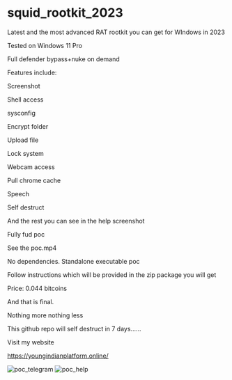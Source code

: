 # squid_rootkit_2023
Latest and the most advanced RAT rootkit you can get for WIndows in 2023

Tested on Windows 11 Pro

Full defender bypass+nuke on demand

Features include:

Screenshot

Shell access

sysconfig

Encrypt folder

Upload file

Lock system

Webcam access

Pull chrome cache

Speech

Self destruct

And the rest you can see in the help screenshot

Fully fud poc

See the poc.mp4

No dependencies. Standalone executable poc

Follow instructions which will be provided in the zip package you will get

Price: 0.044 bitcoins

And that is final.

Nothing more nothing less

This github repo will self destruct in 7 days......

Visit my website 

https://youngindianplatform.online/


![poc_telegram](https://github.com/evil-red-octopus/squid_rootkit_2023/assets/148368853/6d8803c6-71f1-4373-82e0-ff083590602a)
![poc_help](https://github.com/evil-red-octopus/squid_rootkit_2023/assets/148368853/a6749eb6-5f4d-4c7e-9ec0-1a5a4b89f712)
